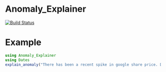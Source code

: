 # Anomaly_Explainer

[![Build Status](https://github.com/your-GitHub-username/Anomaly_Explainer.jl/actions/workflows/CI.yml/badge.svg?branch=main)](https://github.com/your-GitHub-username/Anomaly_Explainer.jl/actions/workflows/CI.yml?query=branch%3Amain)

# Example
```julia
using Anomaly_Explainer
using Dates
explain_anomaly("There has been a recent spike in google share price. Does this article mention anything that could have affected the shock price of google? Begin the answer with a 'Yes' or a 'no'.", ["google"], (today()-Day(3), today()))
```